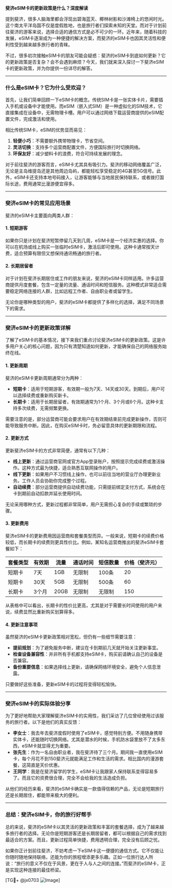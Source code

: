 **斐济eSIM卡的更新政策是什么？深度解读**

提到斐济，很多人脑海里都会浮现出碧海蓝天、椰林树影和沙滩椅上的悠闲时光。这个南太平洋岛国不仅是度假胜地，也是旅行者们探索未知的天堂。而对于计划前往斐济的游客来说，选择合适的通信方式是必不可少的一环。近年来，随着科技的发展，eSIM卡逐渐成为一种便捷的解决方案，而斐济的eSIM卡也因其灵活性和便利性受到越来越多旅行者的青睐。

不过，很多初次接触eSIM卡的朋友可能会疑惑：斐济的eSIM卡到底如何更新？它的更新政策是否复杂？会不会遇到麻烦？今天，我们就来深入探讨一下斐济eSIM卡的更新政策，并为你提供一份详尽的解答。

---

### **什么是eSIM卡？它为什么受欢迎？**

首先，让我们简单回顾一下eSIM卡的概念。传统SIM卡是一张实体卡片，需要插入手机或设备中才能使用。而eSIM（嵌入式SIM）是一种虚拟化的SIM技术，它直接集成在设备中，无需物理卡槽。用户可以通过网络下载运营商提供的eSIM配置文件，完成激活和使用。

相比传统SIM卡，eSIM的优势显而易见：

1. **轻便小巧**：不需要额外携带物理卡，节省空间。
2. **灵活切换**：支持多个运营商配置文件，方便国际旅行时切换网络。
3. **环保友好**：减少塑料卡的浪费，符合可持续发展的理念。

对于前往斐济的游客而言，eSIM卡尤其具有吸引力。斐济的移动网络覆盖广泛，无论是主岛维提岛还是其他周边岛屿，都能轻松享受稳定的4G甚至5G信号。此外，eSIM卡还支持本地号码接入，让游客能够与当地居民保持联系，或者拨打国际长途，费用通常比漫游便宜得多。

---

### **斐济eSIM卡的常见应用场景**

斐济的eSIM卡主要面向两类人群：

#### **1. 短期游客**
如果你只是计划在斐济短暂停留几天到几周，eSIM卡是一个经济实惠的选择。你可以在机场或线上购买一张临时eSIM卡，激活后即可使用。这种卡通常按天计费，适合预算有限但又想保持通讯畅通的旅行者。

#### **2. 长期居留者**
对于计划在斐济长期居住或工作的朋友来说，斐济的eSIM卡同样适用。许多运营商提供月度套餐，包含一定量的流量、通话时间和短信服务。这种模式非常适合需要稳定网络连接的人群，比如远程工作者、自由职业者或留学生。

无论你是哪种类型的用户，斐济的eSIM卡都提供了多样化的选择，满足不同场景下的需求。

---

### **斐济eSIM卡的更新政策详解**

了解了eSIM卡的基本情况，接下来我们重点讨论斐济eSIM卡的更新政策。这是许多用户关心的核心问题，因为只有清楚知道如何更新，才能确保自己的网络服务始终在线。

#### **1. 更新周期**
斐济的eSIM卡更新周期通常分为两种：

- **短期卡**：适用于短期游客，有效期一般为7天、14天或30天。到期后，用户可以选择续费或重新购买新卡。
- **长期卡**：适用于长期居留者，有效期通常为1个月、3个月或6个月。这种卡支持多次续费，无需频繁更换。

需要注意的是，部分运营商可能会要求用户在有效期结束前完成更新操作，否则可能导致服务中断。因此，在购买eSIM卡时，务必留意具体的更新期限和流程。

#### **2. 更新方式**
更新斐济eSIM卡的方式非常简便，通常有以下几种：

- **线上更新**：通过运营商官网或官方App登录账户，按照提示完成续费或激活操作。这种方式最为快捷，适合熟悉互联网操作的用户。
- **线下更新**：如果用户不习惯线上操作，也可以前往当地的营业厅办理更新业务。工作人员会协助你完成整个过程。
- **自动续费**：部分运营商提供自动续费功能，只需提前绑定支付方式，系统会在卡到期前自动扣款并延长使用时间。

无论采用哪种方式，更新过程都非常简单，用户无需担心复杂的手续或繁琐的步骤。

#### **3. 更新费用**
斐济eSIM卡的更新费用因运营商和套餐类型而异。一般来说，短期卡的续费价格较低，而长期卡的续费则更具性价比。例如，某知名运营商推出的斐济eSIM卡套餐如下：

| 套餐类型   | 有效期       | 流量        | 通话时间    | 短信数量    | 价格（斐济元） |
|------------|--------------|-------------|-------------|-------------|----------------|
| 短期卡     | 7天          | 1GB         | 无限制      | 100条       | 20             |
| 短期卡     | 30天         | 5GB         | 无限制      | 500条       | 60             |
| 长期卡     | 3个月        | 20GB        | 无限制      | 无限制      | 150            |

从表格中可以看出，长期卡的性价比更高，尤其是对于需要长时间使用的用户来说，续费显然比重新购买划算得多。

#### **4. 更新注意事项**
虽然斐济的eSIM卡更新政策相对宽松，但仍有一些细节需要注意：

- **提前规划**：为了避免服务中断，建议在卡到期前几天就开始关注更新事宜。
- **检查设备兼容性**：并非所有手机都支持eSIM卡，购买前请确认自己的设备是否兼容。
- **备份重要信息**：如果选择线上更新，请确保网络环境安全，避免个人信息泄露。

只要做好这些准备，更新eSIM卡的过程将变得轻松愉快。

---

### **斐济eSIM卡的实际体验分享**

为了更好地帮助大家理解斐济eSIM卡的实用性，我们采访了几位曾经使用过该服务的旅行者。以下是他们的真实反馈：

- **李女士**：我去年去斐济度假时使用了eSIM卡，感觉特别方便。不用随身携带实体卡，还能随时切换网络。尤其是潜水的时候，手机防水袋里放不了太多东西，eSIM卡就显得尤为重要。
- **张先生**：作为一名自由职业者，我在斐济待了三个月。期间我一直使用eSIM卡，每个月花不到150斐济元就能满足工作和生活的需求。相比国内的漫游套餐，这简直是天价优惠。
- **王同学**：我是在斐济留学的学生，eSIM卡让我跟家人保持联系变得容易多了。而且它的资费很合理，完全不会给我的生活造成负担。

从他们的经历来看，斐济的eSIM卡确实是一款值得信赖的产品，无论是短期旅行还是长期居住，都能带来极大的便利。

---

### **总结：斐济eSIM卡，你的旅行好帮手**

总的来说，斐济的eSIM卡以其灵活的更新政策和丰富的套餐选择，成为了越来越多旅行者的选择。无论你是短期游客还是长期居留者，都可以根据自己的需求找到最适合的方案。而且，更新过程简单快捷，费用透明合理，完全没有后顾之忧。

如果你正计划前往斐济，不妨考虑一下eSIM卡这一便捷的通信方式。它不仅能让你随时随地保持联络，还能为你的旅程增添更多乐趣。正如一位旅行达人所说：“旅行的意义不仅在于风景，更在于人与人之间的连接。”而斐济的eSIM卡，正是实现这种连接的最佳桥梁。

[TG💪+ @jx0703 ![Image](https://github.com/user-attachments/assets/dbca1d08-cadb-493c-b0ec-ad6f7a83f270)]